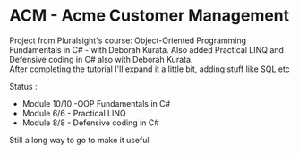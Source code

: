 # ACM - Acme Customer Management
Project from Pluralsight's course: Object-Oriented Programming Fundamentals in C# - with Deborah Kurata. Also added Practical LINQ and Defensive coding in C# also with Deborah Kurata. <br /> 
After completing the tutorial I'll expand it a little bit, adding stuff like SQL etc

Status : 
* Module 10/10 -OOP Fundamentals in C#
* Module 6/6 - Practical LINQ
* Module 8/8 - Defensive coding in C#

Still a long way to go to make it useful

